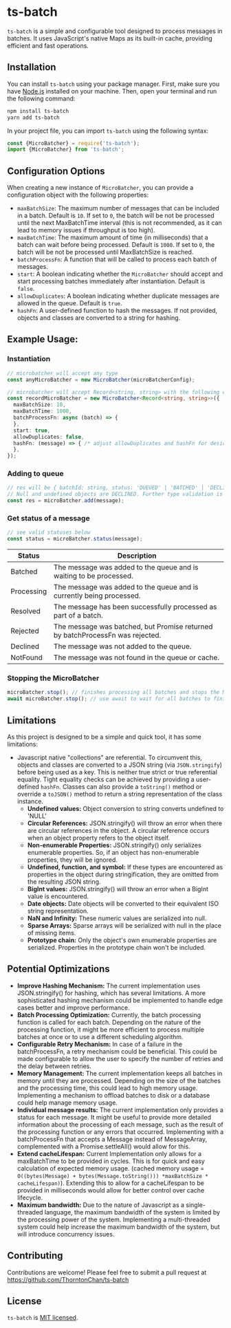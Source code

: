 # ts-batch

`ts-batch` is a simple and configurable tool designed to process messages in batches. It uses JavaScript's native Maps
as its built-in cache, providing efficient and fast operations.

## Installation

You can install `ts-batch` using your package manager. First, make sure you have [Node.js](https://nodejs.org/)
installed on your machine. Then, open your terminal and run the following command:

```bash
npm install ts-batch
yarn add ts-batch
```

In your project file, you can import `ts-batch` using the following syntax:

```typescript
const {MicroBatcher} = require('ts-batch');
import {MicroBatcher} from 'ts-batch';
```

## Configuration Options

When creating a new instance of `MicroBatcher`, you can provide a configuration object with the following properties:

- `maxBatchSize`: The maximum number of messages that can be included in a batch. Default is `10`.
  If set to `0`, the batch will be not be processed until the next MaxBatchTime interval (this is not recommended,
  as it can lead to memory issues if throughput is too high).
- `maxBatchTime`: The maximum amount of time (in milliseconds) that a batch can wait before being processed. Default
  is `1000`. If set to `0`, the batch will be not be processed until MaxBatchSize is reached.
- `batchProcessFn`: A function that will be called to process each batch of messages.
- `start`: A boolean indicating whether the `MicroBatcher` should accept and start processing batches immediately after
  instantiation. Default is `false`.
- `allowDuplicates`: A boolean indicating whether duplicate messages are allowed in the queue. Default is `true`.
- `hashFn`: A user-defined function to hash the messages. If not provided, objects and classes are converted to a string
  for hashing.

## Example Usage:

### Instantiation

```typescript
// microbatcher will accept any type
const anyMicroBatcher = new MicroBatcher(microBatcherConfig);

// microbatcher will accept Record<string, string> with the following configs
const recordMicroBatcher = new MicroBatcher<Record<string, string>>({
  maxBatchSize: 10,
  maxBatchTime: 1000,
  batchProcessFn: async (batch) => {
  },
  start: true,
  allowDuplicates: false,
  hashFn: (message) => { /* adjust allowDuplicates and hashFn for desired equality checking */
  },
});
```

### Adding to queue

```typescript
// res will be { batchId: string, status: 'QUEUED' | 'BATCHED' | 'DECLINED' }.
// Null and undefined objects are DECLINED. Further type validation is not included and should be done by the user app.
const res = microBatcher.add(message);
```

### Get status of a message

```typescript
// see valid statuses below
const status = microBatcher.status(message);
```

| Status     | Description                                                                   |
|------------|-------------------------------------------------------------------------------|
| Batched    | The message was added to the queue and is waiting to be processed.            |
| Processing | The message was added to the queue and is currently being processed.          |
| Resolved   | The message has been successfully processed as part of a batch.               |
| Rejected   | The message was batched, but Promise returned by batchProcessFn was rejected. |
| Declined   | The message was not added to the queue.                                       |
| NotFound   | The message was not found in the queue or cache.                              |

### Stopping the MicroBatcher

```typescript
microBatcher.stop(); // finishes processing all batches and stops the MicroBatcher, rejecting all new messages.
await microBatcher.stop(); // use await to wait for all batches to finish processing.
```

## Limitations

As this project is designed to be a simple and quick tool, it has some limitations:

- Javascript native "collections" are referential. To circumvent this, objects and classes are converted to a JSON
  string (via `JSON.stringify`) before being used as a key. This is neither true strict or true referential equality.
  Tight equality checks can be achieved by providing a user-defined `hashFn`. Classes can also provide a `toString()`
  method or override a `toJSON()` method to return a string representation of the class instance.
    - **Undefined values:** Object conversion to string converts undefined to 'NULL'
    - **Circular References:** JSON.stringify() will throw an error when there are circular references in the object. A
      circular reference occurs when an object property refers to the object itself.
    - **Non-enumerable Properties:** JSON.stringify() only serializes enumerable properties. So, if an object has
      non-enumerable properties, they will be ignored.
    - **Undefined, function, and symbol:** If these types are encountered as properties in the object during
      stringification, they are omitted from the resulting JSON string.
    - **BigInt values:** JSON.stringify() will throw an error when a BigInt value is encountered.
    - **Date objects:** Date objects will be converted to their equivalent ISO string representation.
    - **NaN and Infinity:** These numeric values are serialized into null.
    - **Sparse Arrays:** Sparse arrays will be serialized with null in the place of missing items.
    - **Prototype chain:** Only the object's own enumerable properties are serialized. Properties in the prototype chain
      won't be included.

## Potential Optimizations

- **Improve Hashing Mechanism:** The current implementation uses JSON.stringify() for hashing, which has several
  limitations. A more sophisticated hashing mechanism could be implemented to handle edge cases better and improve
  performance.
- **Batch Processing Optimization:** Currently, the batch processing function is called for each batch. Depending on the
  nature of the processing function, it might be more efficient to process multiple batches at once or to use a
  different scheduling algorithm.
- **Configurable Retry Mechanism:** In case of a failure in the batchProcessFn, a retry mechanism could be beneficial.
  This could be made configurable to allow the user to specify the number of retries and the delay between retries.
- **Memory Management:** The current implementation keeps all batches in memory until they are processed. Depending on
  the size of the batches and the processing time, this could lead to high memory usage. Implementing a mechanism to
  offload batches to disk or a database could help manage memory usage.
- **Individual message results:** The current implementation only provides a status for each message. It might be useful
  to provide more detailed information about the processing of each message, such as the result of the processing
  function or any errors that occurred. Implementing with a batchProcessFn that accepts a Message instead of
  MessageArray, complemented with a Promise.settleAll() would allow for this.
- **Extend cacheLifespan:** Current Implementation only allows for a maxBatchTime to be provided in cycles. This is for
  quick and easy calculation of expected memory usage. (cached memory
  usage = `O((bytes(Message) + bytes(Message.toString())) *maxBatchSize * cacheLifespan)`). Extending this to allow for
  a cacheLifespan to be provided in milliseconds would allow for better control over cache lifecycle.
- **Maximum bandwidth:** Due to the nature of Javascript as a single-threaded language, the maximum bandwidth of the
  system is limited by the processing power of the system. Implementing a multi-threaded system could help increase the
  maximum bandwidth of the system, but will introduce concurrency issues.

## Contributing

Contributions are welcome! Please feel free to submit a pull request at https://github.com/ThorntonChan/ts-batch

## License

`ts-batch` is [MIT licensed](./LICENSE).